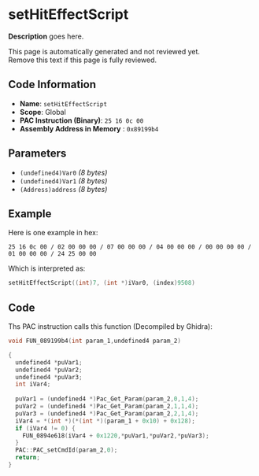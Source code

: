 # setHitEffectScript

**Description** goes here.

This page is automatically generated and not reviewed yet.<br>Remove this text if this page is fully reviewed.

## Code Information

- **Name**: `setHitEffectScript`
- **Scope**: Global
- **PAC Instruction (Binary)**: `25 16 0c 00`
- **Assembly Address in Memory** : `0x89199b4`

## Parameters

- `(undefined4)Var0` *(8 bytes)*
- `(undefined4)Var1` *(8 bytes)*
- `(Address)address` *(8 bytes)*

## Example

Here is one example in hex:

```25 16 0c 00 / 02 00 00 00 / 07 00 00 00 / 04 00 00 00 / 00 00 00 00 / 01 00 00 00 / 24 25 00 00```

Which is interpreted as:

```c
setHitEffectScript((int)7, (int *)iVar0, (index)9508)
```

## Code

Ths PAC instruction calls this function (Decompiled by Ghidra):

```c
void FUN_089199b4(int param_1,undefined4 param_2)

{
  undefined4 *puVar1;
  undefined4 *puVar2;
  undefined4 *puVar3;
  int iVar4;
  
  puVar1 = (undefined4 *)Pac_Get_Param(param_2,0,1,4);
  puVar2 = (undefined4 *)Pac_Get_Param(param_2,1,1,4);
  puVar3 = (undefined4 *)Pac_Get_Param(param_2,2,1,4);
  iVar4 = *(int *)(*(int *)(param_1 + 0x10) + 0x128);
  if (iVar4 != 0) {
    FUN_0894e618(iVar4 + 0x1220,*puVar1,*puVar2,*puVar3);
  }
  PAC::PAC_setCmdId(param_2,0);
  return;
}
```

